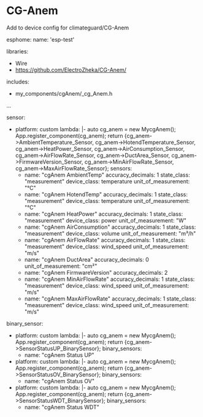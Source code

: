 # CG-Anem

Add to device config for climateguard/CG-Anem

esphome:
  name: 'esp-test'

  libraries:
   - Wire
   - https://github.com/ElectroZheka/CG-Anem/

  includes:
   - my_components/cgAnem/_cg_Anem.h

...

sensor:  
  - platform: custom
    lambda: |-
      auto cg_anem = new MycgAnem();
      App.register_component(cg_anem);
      return {cg_anem->AmbientTemperature_Sensor, cg_anem->HotendTemperature_Sensor, cg_anem->HeatPower_Sensor, cg_anem->AirConsumption_Sensor, cg_anem->AirFlowRate_Sensor, cg_anem->DuctArea_Sensor, cg_anem->FirmwareVersion_Sensor, cg_anem->MinAirFlowRate_Sensor, cg_anem->MaxAirFlowRate_Sensor};
    sensors:
      - name: "cgAnem AmbientTemp"
        accuracy_decimals: 1
        state_class: "measurement"
        device_class: temperature
        unit_of_measurement: "°C"
      - name: "cgAnem HotendTemp"
        accuracy_decimals: 1
        state_class: "measurement"
        device_class: temperature
        unit_of_measurement: "°C"
      - name: "cgAnem HeatPower"
        accuracy_decimals: 1
        state_class: "measurement"
        device_class: power
        unit_of_measurement: "W"
      - name: "cgAnem AirConsumption"
        accuracy_decimals: 1
        state_class: "measurement"
        device_class: volume
        unit_of_measurement: "m³/h"
      - name: "cgAnem AirFlowRate"
        accuracy_decimals: 1
        state_class: "measurement"
        device_class: wind_speed
        unit_of_measurement: "m/s"
      - name: "cgAnem DuctArea"
        accuracy_decimals: 0
        unit_of_measurement: "cm²"
      - name: "cgAnem FirmwareVersion"
        accuracy_decimals: 2
      - name: "cgAnem MinAirFlowRate"
        accuracy_decimals: 1
        state_class: "measurement"
        device_class: wind_speed
        unit_of_measurement: "m/s"
      - name: "cgAnem MaxAirFlowRate"
        accuracy_decimals: 1
        state_class: "measurement"
        device_class: wind_speed
        unit_of_measurement: "m/s"

binary_sensor:
  - platform: custom
    lambda: |-
      auto cg_anem = new MycgAnem();
      App.register_component(cg_anem);
      return {cg_anem->SensorStatusUP_BinarySensor};
    binary_sensors:
      - name: "cgAnem Status UP"
  - platform: custom
    lambda: |-
      auto cg_anem = new MycgAnem();
      App.register_component(cg_anem);
      return {cg_anem->SensorStatusOV_BinarySensor};
    binary_sensors:
      - name: "cgAnem Status OV"
  - platform: custom
    lambda: |-
      auto cg_anem = new MycgAnem();
      App.register_component(cg_anem);
      return {cg_anem->SensorStatusWDT_BinarySensor};
    binary_sensors:
      - name: "cgAnem Status WDT"
    
